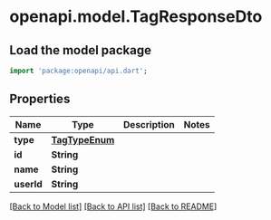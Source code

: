 # openapi.model.TagResponseDto

## Load the model package
```dart
import 'package:openapi/api.dart';
```

## Properties
Name | Type | Description | Notes
------------ | ------------- | ------------- | -------------
**type** | [**TagTypeEnum**](TagTypeEnum.md) |  | 
**id** | **String** |  | 
**name** | **String** |  | 
**userId** | **String** |  | 

[[Back to Model list]](../README.md#documentation-for-models) [[Back to API list]](../README.md#documentation-for-api-endpoints) [[Back to README]](../README.md)


